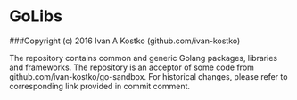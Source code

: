 # GoLibs

###Copyright (c) 2016 Ivan A Kostko (github.com/ivan-kostko)

The repository contains common and generic Golang packages, libraries and frameworks.
The repository is an acceptor of some code from github.com/ivan-kostko/go-sandbox. For historical changes, please refer to corresponding link provided in commit comment.

